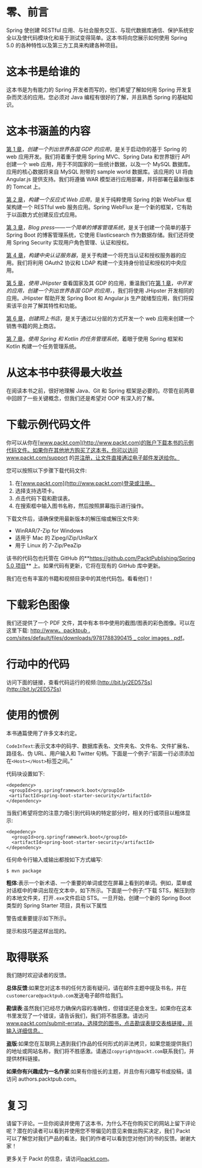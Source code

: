 # 零、前言

Spring 使创建 RESTful 应用、与社会服务交互、与现代数据库通信、保护系统安全以及使代码模块化和易于测试变得简单。这本书将向您展示如何使用 Spring 5.0 的各种特性以及第三方工具来构建各种项目。

# 这本书是给谁的

这本书是为有能力的 Spring 开发者而写的，他们希望了解如何用 Spring 开发复杂而灵活的应用。您必须对 Java 编程有很好的了解，并且熟悉 Spring 的基础知识。

# 这本书涵盖的内容

[第 1 章](87add83e-e65b-4b58-9ef1-113ad157a51a.xhtml)，*创建一个列出世界各国 GDP 的应用*，是关于启动你的基于 Spring 的 web 应用开发。我们将着重于使用 Spring MVC、Spring Data 和世界银行 API 创建一个 web 应用，用于不同国家的一些统计数据，以及一个 MySQL 数据库。应用的核心数据将来自 MySQL 附带的 sample world 数据库。该应用的 UI 将由 Angular.js 提供支持。我们将遵循 WAR 模型进行应用部署，并将部署在最新版本的 Tomcat 上。

[第 2 章](64385ee5-943c-4d39-a452-a2a743936fdd.xhtml)，*构建一个反应式 Web 应用*，是关于纯粹使用 Spring 的新 WebFlux 框架构建一个 RESTful web 服务应用。Spring WebFlux 是一个新的框架，它有助于以函数方式创建反应式应用。

[第 3 章](e32452e8-07bb-4815-96d6-b0db0a6009ba.xhtml)，*Blog press——一个简单的博客管理系统*，是关于创建一个简单的基于 Spring Boot 的博客管理系统，它使用 Elasticsearch 作为数据存储。我们还将使用 Spring Security 实现用户角色管理、认证和授权。

[第 4 章](e36170b7-dbc6-4a4c-b7ba-e4830cd71efd.xhtml)，*构建中央认证服务器*，是关于构建一个将充当认证和授权服务器的应用。我们将利用 OAuth2 协议和 LDAP 构建一个支持身份验证和授权的中央应用。

[第 5 章](2473f10c-1a4e-4356-a3ec-fdf4a3d7683c.xhtml)，*使用 JHipster* 查看国家及其 GDP 的应用，重温我们在[第 1 章](87add83e-e65b-4b58-9ef1-113ad157a51a.xhtml)，*中开发的应用，创建一个列出世界各国 GDP 的应用，*，我们将使用 JHipster 开发相同的应用。JHipster 帮助开发 Spring Boot 和 Angular.js 生产就绪型应用，我们将探索该平台并了解其特性和功能。

[第 6 章](040a6977-5f6d-4866-ba38-ff33f8040ce0.xhtml)，*创建网上书店*，是关于通过以分层的方式开发一个 web 应用来创建一个销售书籍的网上商店。

[第 7 章](0ae6a97e-710f-42c9-9aa3-74c554c3da08.xhtml)，*使用 Spring 和 Kotlin 的任务管理系统*，着眼于使用 Spring 框架和 Kotlin 构建一个任务管理系统。

# 从这本书中获得最大收益

在阅读本书之前，很好地理解 Java、Git 和 Spring 框架是必要的。尽管在前两章中回顾了一些关键概念，但我们还是希望对 OOP 有深入的了解。

# 下载示例代码文件

你可以从你在[www.packt.com](http://www.packt.com)的账户下载本书的示例代码文件。如果你在其他地方购买了这本书，你可以访问 www.packt.com/support 的[并注册，让文件直接通过电子邮件发送给你。](http://www.packt.com/support)

您可以按照以下步骤下载代码文件:

1.  在[www.packt.com](http://www.packt.com)登录或注册。
2.  选择支持选项卡。
3.  点击代码下载和勘误表。
4.  在搜索框中输入图书名称，然后按照屏幕指示进行操作。

下载文件后，请确保使用最新版本的解压缩或解压文件夹:

*   WinRAR/7-Zip for Windows
*   适用于 Mac 的 Zipeg/iZip/UnRarX
*   用于 Linux 的 7-Zip/PeaZip

该书的代码包也托管在 GitHub 的**[https://github.com/PacktPublishing/Spring 5.0 项目](https://github.com/PacktPublishing/Spring-5.0-Projects)** 上。如果代码有更新，它将在现有的 GitHub 库中更新。

我们在也有丰富的书籍和视频目录中的其他代码包。看看他们！

# 下载彩色图像

我们还提供了一个 PDF 文件，其中有本书中使用的截图/图表的彩色图像。可以在这里下载: [http://www。](https://www.packtpub.com/sites/default/files/downloads/9781788390415_ColorImages.pdf)[packtpub . com/sites/default/files/downloads/9781788390415 _ color images . pdf](https://www.packtpub.com/sites/default/files/downloads/9781788390415_ColorImages.pdf)。

# 行动中的代码

访问下面的链接，查看代码运行的视频:[http://bit.ly/2ED57Ss](http://bit.ly/2ED57Ss)

# 使用的惯例

本书通篇使用了许多文本约定。

`CodeInText`:表示文本中的码字、数据库表名、文件夹名、文件名、文件扩展名、路径名、伪 URL、用户输入和 Twitter 句柄。下面是一个例子:“前面一行必须添加在`<Host></Host>`标签之间。”

代码块设置如下:

```
<depedency>
 <groupId>org.springframework.boot</groupId>
 <artifactId>spring-boot-starter-security</artifactId>
</dependency>
```

当我们希望将您的注意力吸引到代码块的特定部分时，相关的行或项目以粗体显示:

```
<depedency>
  <groupId>org.springframework.boot</groupId>
  <artifactId>spring-boot-starter-security</artifactId>
</dependency>
```

任何命令行输入或输出都按如下方式编写:

```
$ mvn package 
```

**粗体**:表示一个新术语、一个重要的单词或您在屏幕上看到的单词。例如，菜单或对话框中的单词出现在文本中，如下所示。下面是一个例子:“下载 STS，解压到你的本地文件夹，打开`.exe`文件启动 STS。一旦开始，创建一个新的 Spring Boot 类型的 Spring Starter 项目，具有以下属性

警告或重要提示如下所示。

提示和技巧是这样出现的。

# 取得联系

我们随时欢迎读者的反馈。

**总体反馈**:如果您对这本书的任何方面有疑问，请在邮件主题中提及书名，并在`customercare@packtpub.com`发送电子邮件给我们。

**勘误表**:虽然我们已经尽力确保内容的准确性，但错误还是会发生。如果你在这本书里发现了一个错误，请告诉我们，我们将不胜感激。请访问 www.packt.com/submit-errata，选择您的图书，点击勘误表提交表格链接，并输入详细信息。

**盗版**:如果您在互联网上遇到我们作品的任何形式的非法拷贝，如果您能提供我们的地址或网站名称，我们将不胜感激。请通过`copyright@packt.com`联系我们，并提供材料链接。

**如果你有兴趣成为一名作家**:如果有你擅长的主题，并且你有兴趣写书或投稿，请访问 authors.packtpub.com。

# 复习

请留下评论。一旦你阅读并使用了这本书，为什么不在你购买它的网站上留下评论呢？潜在的读者可以看到并使用您不带偏见的意见来做出购买决定，我们 Packt 可以了解您对我们产品的看法，我们的作者可以看到您对他们的书的反馈。谢谢大家！

更多关于 Packt 的信息，请访问[packt.com](http://www.packt.com/)。